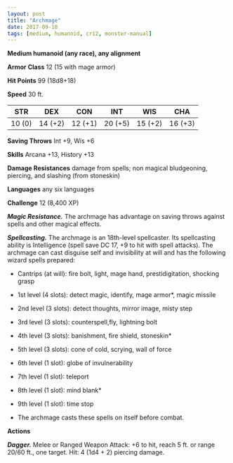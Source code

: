 ```yaml
---
layout: post
title: "Archmage"
date: 2017-09-10
tags: [medium, humanoid, cr12, monster-manual]
---
```


**Medium humanoid (any race), any alignment**

**Armor Class** 12 (15 with mage armor)

**Hit Points** 99 (18d8+18)

**Speed** 30 ft.

|   STR   |   DEX   |   CON   |   INT   |   WIS   |   CHA   |
|:-----:|:-----:|:-----:|:-----:|:-----:|:-----:|
| 10 (0) | 14 (+2) | 12 (+1) | 20 (+5) | 15 (+2) | 16 (+3) |

**Saving Throws** Int +9, Wis +6

**Skills** Arcana +13, History +13

**Damage Resistances** damage from spells; non magical bludgeoning, piercing, and slashing (from stoneskin)

**Languages** any six languages

**Challenge** 12 (8,400 XP)

***Magic Resistance.*** The archmage has advantage on saving throws against spells and other magical effects.

***Spellcasting.*** The archmage is an 18th-level spellcaster. Its spellcasting ability is Intelligence (spell save DC 17, +9 to hit with spell attacks). The archmage can cast disguise self and invisibility at will and has the following wizard spells prepared: 

* Cantrips (at will): fire bolt, light, mage hand, prestidigitation, shocking grasp

* 1st level (4 slots): detect magic, identify, mage armor*, magic missile

* 2nd level (3 slots): detect thoughts, mirror image, misty step

* 3rd level (3 slots): counterspell,fly, lightning bolt

* 4th level (3 slots): banishment, fire shield, stoneskin*

* 5th level (3 slots): cone of cold, scrying, wall of force

* 6th level (1 slot): globe of invulnerability

* 7th level (1 slot): teleport

* 8th level (1 slot): mind blank*

* 9th level (1 slot): time stop

* The archmage casts these spells on itself before combat.

**Actions**

***Dagger.*** Melee or Ranged Weapon Attack: +6 to hit, reach 5 ft. or range 20/60 ft., one target. Hit: 4 (1d4 + 2) piercing damage.

